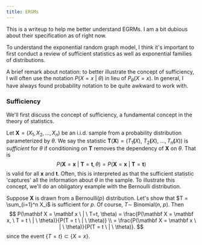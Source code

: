 ```yaml
---
title: ERGMs
---
```


This is a writeup to help me better understand EGRMs. I am a bit dubious about
their specification as of right now.

To understand the exponential random graph model, I think it's important to
first conduct a review of sufficient statistics as well as exponential families
of distributions.

A brief remark about notation: to better illustrate the concept of sufficiency, I will often use the notation $P(X = x \ | \ \theta)$ in lieu of
$P_{\theta} (X = x)$. In general, I have always found probability notation to be
quite awkward to work with.

### Sufficiency

We'll first discuss the concept of sufficiency, a fundamental concept in the
theory of statistics.

Let $\mathbf X  = (X_1, X_2, \ldots, X_n)$ be an i.i.d. sample from a
probability distribution parameterized by $\theta$. We say the statistic
$\mathbf T(\mathbf X ) = \big (T_1 \mathbf (X), \ T_2  \mathbf (X), \ \ldots,
T_n \mathbf (X) \big )$ is *sufficient* for $\theta$ if conditioning on
$\mathbf T$ removes the dependency of $\mathbf{X}$ on $\theta$. That is
$$
P(\mathbf X = \mathbf x \ | \ \mathbf T = \mathbf t, \theta) =
P(\mathbf X =\mathbf x \ | \ \mathbf T = \mathbf t)
$$
is valid for all $\mathbf x$ and $\mathbf t$. Often, this is interpreted as that
the sufficient statistic 'captures' all the information about $\theta$ in the
sample. To illustrate this concept, we'll do an obligatory example with the
Bernoulli distribution.

Suppose $\mathbf{X}$ is drawn from a Bernoulli($p$) distribution. Let's show
that $T = \sum_{i=1}^n X_i$ is sufficient for $p$. Of course, $T \sim$
Binomial($n, \ p$). Then
$$
P(\mathbf X = \mathbf x \ | \ T=t, \theta) =
\frac{P(\mathbf X = \mathbf x, \ T = t \ | \ \theta)}{P(T = t \ | \ \theta)}
\\
= \frac{P(\mathbf X = \mathbf x \ | \ \theta)}{P(T = t \ | \ \theta)}.
$$
since the event $\{T = t\} \subset \{X = x\}$.
